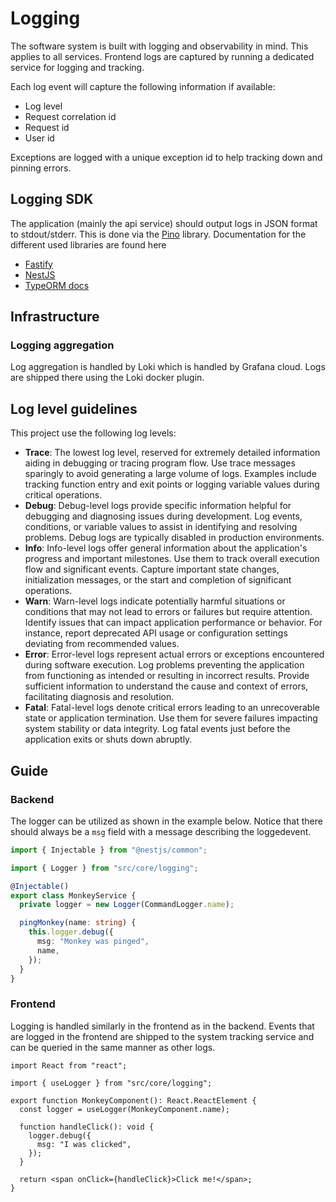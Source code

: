 # Logging

The software system is built with logging and observability in mind. This
applies to all services. Frontend logs are captured by running a dedicated
service for logging and tracking.

Each log event will capture the following information if available:

- Log level
- Request correlation id
- Request id
- User id

Exceptions are logged with a unique exception id to help tracking down and
pinning errors.

## Logging SDK

The application (mainly the api service) should output logs in JSON format to
stdout/stderr. This is done via the [Pino](https://www.npmjs.com/package/pino)
library. Documentation for the different used libraries are found here

- [Fastify](https://www.fastify.io/docs/latest/Reference/Logging/)
- [NestJS](https://docs.nestjs.com/techniques/logger)
- [TypeORM docs](https://github.com/typeorm/typeorm/blob/master/docs/logging.md)

## Infrastructure

### Logging aggregation

Log aggregation is handled by Loki which is handled by Grafana cloud. Logs are
shipped there using the Loki docker plugin.

## Log level guidelines

This project use the following log levels:

- **Trace**: The lowest log level, reserved for extremely detailed information
  aiding in debugging or tracing program flow. Use trace messages sparingly to
  avoid generating a large volume of logs. Examples include tracking function
  entry and exit points or logging variable values during critical operations.
- **Debug**: Debug-level logs provide specific information helpful for debugging
  and diagnosing issues during development. Log events, conditions, or variable
  values to assist in identifying and resolving problems. Debug logs are
  typically disabled in production environments.
- **Info**: Info-level logs offer general information about the application's
  progress and important milestones. Use them to track overall execution flow
  and significant events. Capture important state changes, initialization
  messages, or the start and completion of significant operations.
- **Warn**: Warn-level logs indicate potentially harmful situations or
  conditions that may not lead to errors or failures but require attention.
  Identify issues that can impact application performance or behavior. For
  instance, report deprecated API usage or configuration settings deviating from
  recommended values.
- **Error**: Error-level logs represent actual errors or exceptions encountered
  during software execution. Log problems preventing the application from
  functioning as intended or resulting in incorrect results. Provide sufficient
  information to understand the cause and context of errors, facilitating
  diagnosis and resolution.
- **Fatal**: Fatal-level logs denote critical errors leading to an unrecoverable
  state or application termination. Use them for severe failures impacting
  system stability or data integrity. Log fatal events just before the
  application exits or shuts down abruptly.

## Guide

### Backend

The logger can be utilized as shown in the example below. Notice that there
should always be a `msg` field with a message describing the loggedevent.

```ts
import { Injectable } from "@nestjs/common";

import { Logger } from "src/core/logging";

@Injectable()
export class MonkeyService {
  private logger = new Logger(CommandLogger.name);

  pingMonkey(name: string) {
    this.logger.debug({
      msg: "Monkey was pinged",
      name,
    });
  }
}
```

### Frontend

Logging is handled similarly in the frontend as in the backend. Events that are
logged in the frontend are shipped to the system tracking service and can be
queried in the same manner as other logs.

```tsx
import React from "react";

import { useLogger } from "src/core/logging";

export function MonkeyComponent(): React.ReactElement {
  const logger = useLogger(MonkeyComponent.name);

  function handleClick(): void {
    logger.debug({
      msg: "I was clicked",
    });
  }

  return <span onClick={handleClick}>Click me!</span>;
}
```
